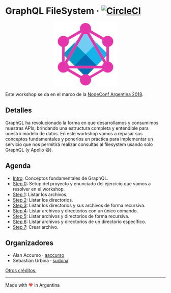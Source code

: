 # GraphQL FileSystem · [![CircleCI](https://circleci.com/gh/aaccurso/graphql-fs-nodeconfar-workshop-2018.svg?style=svg&circle-token=d815f072dd7b04e0425b8ff286ac15c3153b10f0)](https://circleci.com/gh/aaccurso/graphql-fs-nodeconfar-workshop-2018)

<p align="center">
  <img src="img/graphql-fs.png">
</p>

Este workshop se da en el marco de la [NodeConf Argentina 2018](https://2018.nodeconf.com.ar/alan-accurso-sebastian-urbina.html).

## Detalles

GraphQL ha revolucionado la forma en que desarrollamos y consumimos nuestras APIs, brindando una estructura completa y entendible para nuestro modelo de datos. En este workshop vamos a repasar sus conceptos fundamentales y ponerlos en práctica para implementar un servicio que nos permitirá realizar consultas al filesystem usando solo GraphQL (y Apollo :smile:).

## Agenda

- [Intro](INTRO.md): Conceptos fundamentales de GraphQL.
- [Step 0](/steps/STEP-0.md): Setup del proyecto y enunciado del ejercicio que vamos a resolver en el workshop.
- [Step 1](/steps/STEP-1.md): Listar los archivos.
- [Step 2](/steps/STEP-2.md): Listar los directorios.
- [Step 3](/steps/STEP-3.md): Listar los directorios y sus archivos de forma recursiva.
- [Step 4](/steps/STEP-4.md): Listar archivos y directorios con un único comando.
- [Step 5](/steps/STEP-5.md): Listar archivos y directorios de forma recursiva.
- [Step 6](/steps/STEP-6.md): Listar archivos y directorios de un directorio específico.
- [Step 7](/steps/STEP-7.md): Crear archivo.

## Organizadores

- Alan Accurso · [aaccurso](https://github.com/aaccurso)
- Sebastian Urbina · [surbina](https://github.com/surbina)

[Otros créditos.](CREDITS.md)

---

Made with <span style="color: #e25555;">&#9829;</span> in Argentina
